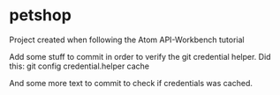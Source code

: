 # petshop
Project created when following the Atom API-Workbench tutorial

Add some stuff to commit in order to verify the git credential helper.
Did this:
git config credential.helper cache

And some more text to commit to check if credentials was cached.
